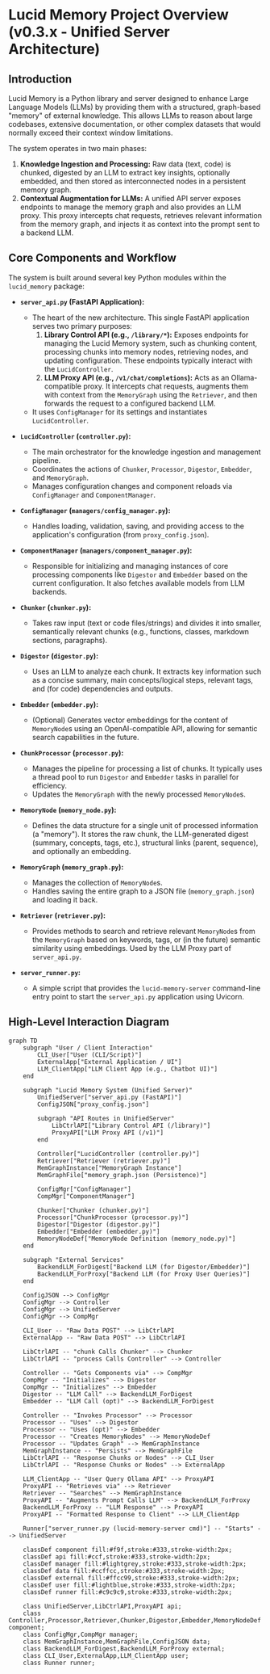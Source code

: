 # Lucid Memory Project Overview (v0.3.x - Unified Server Architecture)

## Introduction

Lucid Memory is a Python library and server designed to enhance Large Language Models (LLMs) by providing them with a structured, graph-based "memory" of external knowledge. This allows LLMs to reason about large codebases, extensive documentation, or other complex datasets that would normally exceed their context window limitations.

The system operates in two main phases:

1.  **Knowledge Ingestion and Processing:** Raw data (text, code) is chunked, digested by an LLM to extract key insights, optionally embedded, and then stored as interconnected nodes in a persistent memory graph.
2.  **Contextual Augmentation for LLMs:** A unified API server exposes endpoints to manage the memory graph and also provides an LLM proxy. This proxy intercepts chat requests, retrieves relevant information from the memory graph, and injects it as context into the prompt sent to a backend LLM.

## Core Components and Workflow

The system is built around several key Python modules within the `lucid_memory` package:

*   **`server_api.py` (FastAPI Application):**
    *   The heart of the new architecture. This single FastAPI application serves two primary purposes:
        1.  **Library Control API (e.g., `/library/*`):** Exposes endpoints for managing the Lucid Memory system, such as chunking content, processing chunks into memory nodes, retrieving nodes, and updating configuration. These endpoints typically interact with the `LucidController`.
        2.  **LLM Proxy API (e.g., `/v1/chat/completions`):** Acts as an Ollama-compatible proxy. It intercepts chat requests, augments them with context from the `MemoryGraph` using the `Retriever`, and then forwards the request to a configured backend LLM.
    *   It uses `ConfigManager` for its settings and instantiates `LucidController`.

*   **`LucidController` (`controller.py`):**
    *   The main orchestrator for the knowledge ingestion and management pipeline.
    *   Coordinates the actions of `Chunker`, `Processor`, `Digestor`, `Embedder`, and `MemoryGraph`.
    *   Manages configuration changes and component reloads via `ConfigManager` and `ComponentManager`.

*   **`ConfigManager` (`managers/config_manager.py`):**
    *   Handles loading, validation, saving, and providing access to the application's configuration (from `proxy_config.json`).

*   **`ComponentManager` (`managers/component_manager.py`):**
    *   Responsible for initializing and managing instances of core processing components like `Digestor` and `Embedder` based on the current configuration. It also fetches available models from LLM backends.

*   **`Chunker` (`chunker.py`):**
    *   Takes raw input (text or code files/strings) and divides it into smaller, semantically relevant chunks (e.g., functions, classes, markdown sections, paragraphs).

*   **`Digestor` (`digestor.py`):**
    *   Uses an LLM to analyze each chunk. It extracts key information such as a concise summary, main concepts/logical steps, relevant tags, and (for code) dependencies and outputs.

*   **`Embedder` (`embedder.py`):**
    *   (Optional) Generates vector embeddings for the content of `MemoryNode`s using an OpenAI-compatible API, allowing for semantic search capabilities in the future.

*   **`ChunkProcessor` (`processor.py`):**
    *   Manages the pipeline for processing a list of chunks. It typically uses a thread pool to run `Digestor` and `Embedder` tasks in parallel for efficiency.
    *   Updates the `MemoryGraph` with the newly processed `MemoryNode`s.

*   **`MemoryNode` (`memory_node.py`):**
    *   Defines the data structure for a single unit of processed information (a "memory"). It stores the raw chunk, the LLM-generated digest (summary, concepts, tags, etc.), structural links (parent, sequence), and optionally an embedding.

*   **`MemoryGraph` (`memory_graph.py`):**
    *   Manages the collection of `MemoryNode`s.
    *   Handles saving the entire graph to a JSON file (`memory_graph.json`) and loading it back.

*   **`Retriever` (`retriever.py`):**
    *   Provides methods to search and retrieve relevant `MemoryNode`s from the `MemoryGraph` based on keywords, tags, or (in the future) semantic similarity using embeddings. Used by the LLM Proxy part of `server_api.py`.

*   **`server_runner.py`:**
    *   A simple script that provides the `lucid-memory-server` command-line entry point to start the `server_api.py` application using Uvicorn.

## High-Level Interaction Diagram

```mermaid
graph TD
    subgraph "User / Client Interaction"
        CLI_User["User (CLI/Script)"]
        ExternalApp["External Application / UI"]
        LLM_ClientApp["LLM Client App (e.g., Chatbot UI)"]
    end

    subgraph "Lucid Memory System (Unified Server)"
        UnifiedServer["server_api.py (FastAPI)"]
        ConfigJSON["proxy_config.json"]

        subgraph "API Routes in UnifiedServer"
            LibCtrlAPI["Library Control API (/library)"]
            ProxyAPI["LLM Proxy API (/v1)"]
        end

        Controller["LucidController (controller.py)"]
        Retriever["Retriever (retriever.py)"]
        MemGraphInstance["MemoryGraph Instance"]
        MemGraphFile["memory_graph.json (Persistence)"]

        ConfigMgr["ConfigManager"]
        CompMgr["ComponentManager"]

        Chunker["Chunker (chunker.py)"]
        Processor["ChunkProcessor (processor.py)"]
        Digestor["Digestor (digestor.py)"]
        Embedder["Embedder (embedder.py)"]
        MemoryNodeDef["MemoryNode Definition (memory_node.py)"]
    end

    subgraph "External Services"
        BackendLLM_ForDigest["Backend LLM (for Digestor/Embedder)"]
        BackendLLM_ForProxy["Backend LLM (for Proxy User Queries)"]
    end

    ConfigJSON --> ConfigMgr
    ConfigMgr --> Controller
    ConfigMgr --> UnifiedServer
    ConfigMgr --> CompMgr

    CLI_User -- "Raw Data POST" --> LibCtrlAPI
    ExternalApp -- "Raw Data POST" --> LibCtrlAPI

    LibCtrlAPI -- "chunk Calls Chunker" --> Chunker
    LibCtrlAPI -- "process Calls Controller" --> Controller

    Controller -- "Gets Components via" --> CompMgr
    CompMgr -- "Initializes" --> Digestor
    CompMgr -- "Initializes" --> Embedder
    Digestor -- "LLM Call" --> BackendLLM_ForDigest
    Embedder -- "LLM Call (opt)" --> BackendLLM_ForDigest

    Controller -- "Invokes Processor" --> Processor
    Processor -- "Uses" --> Digestor
    Processor -- "Uses (opt)" --> Embedder
    Processor -- "Creates MemoryNodes" --> MemoryNodeDef
    Processor -- "Updates Graph" --> MemGraphInstance
    MemGraphInstance -- "Persists" --> MemGraphFile
    LibCtrlAPI -- "Response Chunks or Nodes" --> CLI_User
    LibCtrlAPI -- "Response Chunks or Nodes" --> ExternalApp

    LLM_ClientApp -- "User Query Ollama API" --> ProxyAPI
    ProxyAPI -- "Retrieves via" --> Retriever
    Retriever -- "Searches" --> MemGraphInstance
    ProxyAPI -- "Augments Prompt Calls LLM" --> BackendLLM_ForProxy
    BackendLLM_ForProxy -- "LLM Response" --> ProxyAPI
    ProxyAPI -- "Formatted Response to Client" --> LLM_ClientApp

    Runner["server_runner.py (lucid-memory-server cmd)"] -- "Starts" --> UnifiedServer

    classDef component fill:#f9f,stroke:#333,stroke-width:2px;
    classDef api fill:#ccf,stroke:#333,stroke-width:2px;
    classDef manager fill:#lightgrey,stroke:#333,stroke-width:2px;
    classDef data fill:#ccffcc,stroke:#333,stroke-width:2px;
    classDef external fill:#ffcc99,stroke:#333,stroke-width:2px;
    classDef user fill:#lightblue,stroke:#333,stroke-width:2px;
    classDef runner fill:#c9c9c9,stroke:#333,stroke-width:2px;

    class UnifiedServer,LibCtrlAPI,ProxyAPI api;
    class Controller,Processor,Retriever,Chunker,Digestor,Embedder,MemoryNodeDef component;
    class ConfigMgr,CompMgr manager;
    class MemGraphInstance,MemGraphFile,ConfigJSON data;
    class BackendLLM_ForDigest,BackendLLM_ForProxy external;
    class CLI_User,ExternalApp,LLM_ClientApp user;
    class Runner runner;
```
